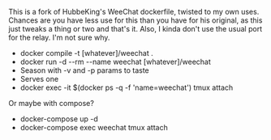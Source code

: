This is a fork of HubbeKing's WeeChat dockerfile, twisted to my own uses.  Chances are you have less use for this than you have for his original, as this just tweaks a thing or two and that's it.  Also, I kinda don't use the usual port for the relay.  I'm not sure why.

  - docker compile -t [whatever]/weechat .
  - docker run -d --rm --name weechat [whatever]/weechat
  - Season with -v and -p params to taste
  - Serves one
  - docker exec -it $(docker ps -q -f 'name=weechat') tmux attach

Or maybe with compose?
  - docker-compose up -d
  - docker-compose exec weechat tmux attach
